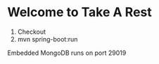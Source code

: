 # Welcome to **T**ake **A** **R**est

1. Checkout
2. mvn spring-boot:run

Embedded MongoDB runs on port 29019